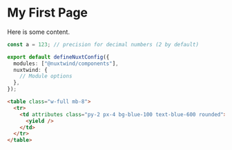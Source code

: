 # My First Page

Here is some content.

```js [config.js]
const a = 123; // precision for decimal numbers (2 by default)
```

```ts [nuxt.config.ts]
export default defineNuxtConfig({
  modules: ["@nuxtwind/components"],
  nuxtwind: {
    // Module options
  },
});
```

```html
<table class="w-full mb-8">
  <tr>
    <td attributes class="py-2 px-4 bg-blue-100 text-blue-600 rounded">
      <yield />
    </td>
  </tr>
</table>
```
